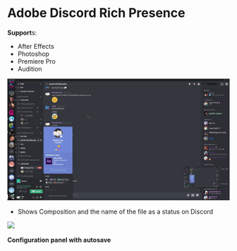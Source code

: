 # Adobe Discord Rich Presence
**Support**s:
- After Effects
- Photoshop
- Premiere Pro
- Audition

![](demo/preview.gif)
- Shows Composition and the name of the file as a status on Discord

![](https://cdn.discordapp.com/attachments/738153603079995453/749741755003306084/rpc.png)

**Configuration panel with autosave**
